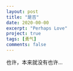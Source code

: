 ```yaml
---
layout: post
title: "是否"
date: 2020-00-00
excerpt: "Perhaps Love"
project: true
tags: [勇气]
comments: false
---
```


也许，本来就没有也许...